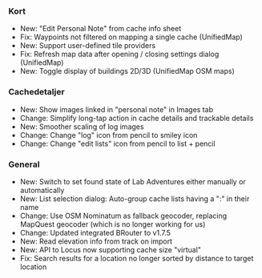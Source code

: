 ### Kort
- New: "Edit Personal Note" from cache info sheet
- Fix: Waypoints not filtered on mapping a single cache (UnifiedMap)
- New: Support user-defined tile providers
- Fix: Refresh map data after opening / closing settings dialog (UnifiedMap)
- New: Toggle display of buildings 2D/3D (UnifiedMap OSM maps)

### Cachedetaljer
- New: Show images linked in "personal note" in Images tab
- Change: Simplify long-tap action in cache details and trackable details
- New: Smoother scaling of log images
- Change: Change "log" icon from pencil to smiley icon
- Change: Change "edit lists" icon from pencil to list + pencil

### General
- New: Switch to set found state of Lab Adventures either manually or automatically
- New: List selection dialog: Auto-group cache lists having a ":" in their name
- Change: Use OSM Nominatum as fallback geocoder, replacing MapQuest geocoder (which is no longer working for us)
- Change: Updated integrated BRouter to v1.7.5
- New: Read elevation info from track on import
- New: API to Locus now supporting cache size "virtual"
- Fix: Search results for a location no longer sorted by distance to target location
